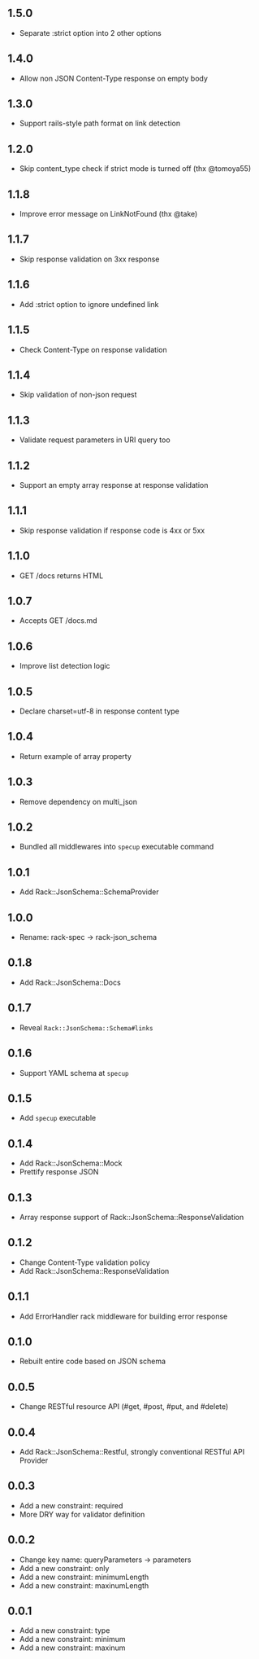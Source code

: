 ## 1.5.0
- Separate :strict option into 2 other options

## 1.4.0
- Allow non JSON Content-Type response on empty body

## 1.3.0
- Support rails-style path format on link detection

## 1.2.0
- Skip content_type check if strict mode is turned off (thx @tomoya55)

## 1.1.8
- Improve error message on LinkNotFound (thx @take)

## 1.1.7
- Skip response validation on 3xx response

## 1.1.6
- Add :strict option to ignore undefined link

## 1.1.5
- Check Content-Type on response validation

## 1.1.4
- Skip validation of non-json request

## 1.1.3
- Validate request parameters in URI query too

## 1.1.2
- Support an empty array response at response validation

## 1.1.1
- Skip response validation if response code is 4xx or 5xx

## 1.1.0
- GET /docs returns HTML

## 1.0.7
- Accepts GET /docs.md

## 1.0.6
- Improve list detection logic

## 1.0.5
- Declare charset=utf-8 in response content type

## 1.0.4
- Return example of array property

## 1.0.3
- Remove dependency on multi_json

## 1.0.2
- Bundled all middlewares into `specup` executable command

## 1.0.1
- Add Rack::JsonSchema::SchemaProvider

## 1.0.0
- Rename: rack-spec -> rack-json_schema

## 0.1.8
- Add Rack::JsonSchema::Docs

## 0.1.7
- Reveal `Rack::JsonSchema::Schema#links`

## 0.1.6
- Support YAML schema at `specup`

## 0.1.5
- Add `specup` executable

## 0.1.4
- Add Rack::JsonSchema::Mock
- Prettify response JSON

## 0.1.3
- Array response support of Rack::JsonSchema::ResponseValidation

## 0.1.2
- Change Content-Type validation policy
- Add Rack::JsonSchema::ResponseValidation

## 0.1.1
- Add ErrorHandler rack middleware for building error response

## 0.1.0
- Rebuilt entire code based on JSON schema

## 0.0.5
- Change RESTful resource API (#get, #post, #put, and #delete)

## 0.0.4
- Add Rack::JsonSchema::Restful, strongly conventional RESTful API Provider

## 0.0.3
- Add a new constraint: required
- More DRY way for validator definition

## 0.0.2
- Change key name: queryParameters -> parameters
- Add a new constraint: only
- Add a new constraint: minimumLength
- Add a new constraint: maxinumLength

## 0.0.1
- Add a new constraint: type
- Add a new constraint: minimum
- Add a new constraint: maxinum
